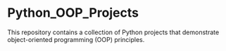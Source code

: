 # Python_OOP_Projects
This repository contains a collection of Python projects that demonstrate object-oriented programming (OOP) principles.
